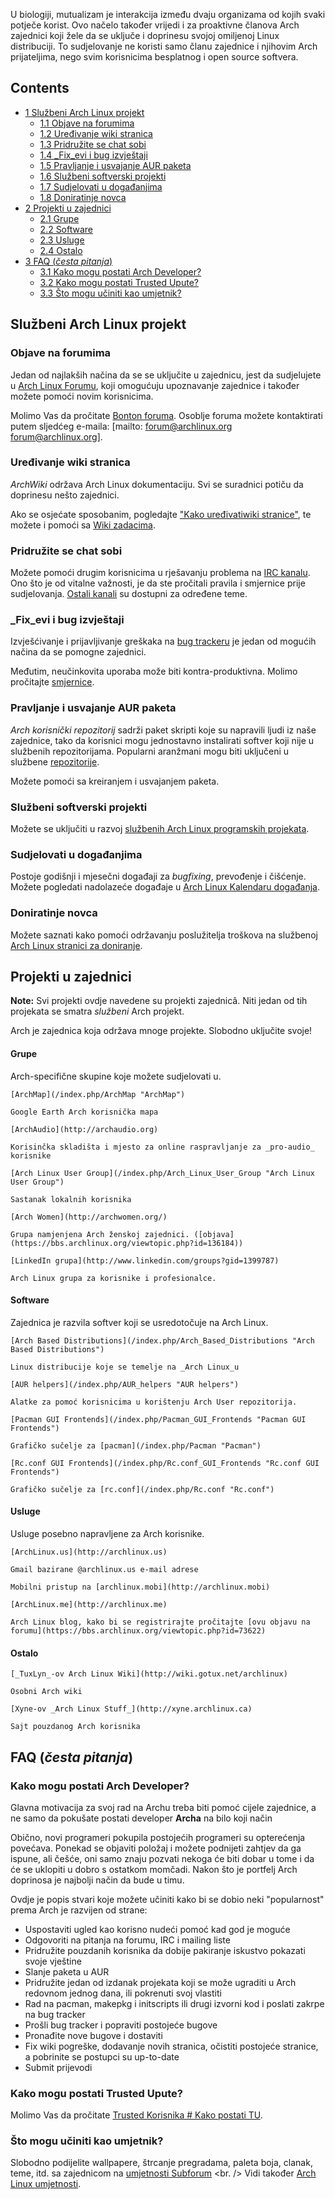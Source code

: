 U biologiji, mutualizam je interakcija između dvaju organizama od kojih svaki potječe korist. Ovo načelo također vrijedi i za proaktivne članova Arch zajednici koji žele da se uključe i doprinesu svojoj omiljenoj Linux distribuciji. To sudjelovanje ne koristi samo članu zajednice i njihovim Arch prijateljima, nego svim korisnicima besplatnog i open source softvera.

## Contents

*   [1 Službeni Arch Linux projekt](#Slu.C5.BEbeni_Arch_Linux_projekt)
    *   [1.1 Objave na forumima](#Objave_na_forumima)
    *   [1.2 Uređivanje wiki stranica](#Ure.C4.91ivanje_wiki_stranica)
    *   [1.3 Pridružite se chat sobi](#Pridru.C5.BEite_se_chat_sobi)
    *   [1.4 _Fix_evi i bug izvještaji](#Fixevi_i_bug_izvje.C5.A1taji)
    *   [1.5 Pravljanje i usvajanje AUR paketa](#Pravljanje_i_usvajanje_AUR_paketa)
    *   [1.6 Službeni softverski projekti](#Slu.C5.BEbeni_softverski_projekti)
    *   [1.7 Sudjelovati u događanjima](#Sudjelovati_u_doga.C4.91anjima)
    *   [1.8 Doniratinje novca](#Doniratinje_novca)
*   [2 Projekti u zajednici](#Projekti_u_zajednici)
    *   [2.1 Grupe](#Grupe)
    *   [2.2 Software](#Software)
    *   [2.3 Usluge](#Usluge)
    *   [2.4 Ostalo](#Ostalo)
*   [3 FAQ (_česta pitanja_)](#FAQ_.28.C4.8Desta_pitanja.29)
    *   [3.1 Kako mogu postati Arch Developer?](#Kako_mogu_postati_Arch_Developer.3F)
    *   [3.2 Kako mogu postati Trusted Upute?](#Kako_mogu_postati_Trusted_Upute.3F)
    *   [3.3 Što mogu učiniti kao umjetnik?](#.C5.A0to_mogu_u.C4.8Diniti_kao_umjetnik.3F)

## Službeni Arch Linux projekt

### Objave na forumima

Jedan od najlakših načina da se se uključite u zajednicu, jest da sudjelujete u [Arch Linux Forumu](https://bbs.archlinux.org/~~V), koji omogućuju upoznavanje zajednice i također možete pomoći novim korisnicima.

Molimo Vas da pročitate [Bonton foruma](/index.php?title=Forum_Etiquette_(Hrvatski)&action=edit&redlink=1 "Forum Etiquette (Hrvatski) (page does not exist)"). Osoblje foruma možete kontaktirati putem sljedćeg e-maila: [mailto: forum@archlinux.org forum@archlinux.org].

### Uređivanje wiki stranica

_ArchWiki_ održava Arch Linux dokumentaciju. Svi se suradnici potiču da doprinesu nešto zajednici.

Ako se osjećate sposobanim, pogledajte ["Kako uređivati ​​wiki stranice"](/index.php?title=Help:Editing_(Hrvatski)&action=edit&redlink=1 "Help:Editing (Hrvatski) (page does not exist)"), te možete i pomoći sa [Wiki zadacima](/index.php?title=ArchWiki:Tasks_(Hrvatski)&action=edit&redlink=1 "ArchWiki:Tasks (Hrvatski) (page does not exist)").

### Pridružite se chat sobi

Možete pomoći drugim korisnicima u rješavanju problema na [IRC kanalu](/index.php?title=IRC_Channel_(Hrvatski)&action=edit&redlink=1 "IRC Channel (Hrvatski) (page does not exist)"). Ono što je od vitalne važnosti, je da ste pročitali pravila i smjernice prije sudjelovanja. [Ostali kanali](/index.php?title=IRC_Channels_(Hrvatski)&action=edit&redlink=1 "IRC Channels (Hrvatski) (page does not exist)") su dostupni za određene teme.

### _Fix_evi i bug izvještaji

Izvješćivanje i prijavljivanje greškaka na [bug trackeru](https://bugs.archlinux.org/) je jedan od mogućih načina da se pomogne zajednici.

Međutim, neučinkovita uporaba može biti kontra-produktivna. Molimo pročitajte [smjernice](/index.php?title=Reporting_Bug_Guidelines_(Hrvatski)&action=edit&redlink=1 "Reporting Bug Guidelines (Hrvatski) (page does not exist)").

### Pravljanje i usvajanje AUR paketa

_Arch korisnički repozitorij_ sadrži paket skripti koje su napravili ljudi iz naše zajednice, tako da korisnici mogu jednostavno instalirati softver koji nije u službenih repozitorijama. Popularni aranžmani mogu biti uključeni u službene [repozitorije](/index.php/Community "Community").

Možete pomoći sa kreiranjem i usvajanjem paketa.

### Službeni softverski projekti

Možete se uključiti u razvoj [službenih Arch Linux programskih projekata](https://projects.archlinux.org/).

### Sudjelovati u događanjima

Postoje godišnji i mjesečni događaji za _bugfixing_, prevođenje i čišćenje. Možete pogledati nadolazeće događaje u [Arch Linux Kalendaru događanja](/index.php/Arch_Linux_Event_Calendar "Arch Linux Event Calendar").

### Doniratinje novca

Možete saznati kako pomoći održavanju poslužitelja troškova na službenoj [Arch Linux stranici za doniranje](https://www.archlinux.org/donate/).

## Projekti u zajednici

**Note:** Svi projekti ovdje navedene su projekti zajednicâ. Niti jedan od tih projekata se smatra _službeni_ Arch projekt.

Arch je zajednica koja održava mnoge projekte. Slobodno uključite svoje!

#### Grupe

Arch-specifične skupine koje možete sudjelovati u.

	[ArchMap](/index.php/ArchMap "ArchMap")

	Google Earth Arch korisnička mapa

	[ArchAudio](http://archaudio.org)

	Korisinčka skladišta i mjesto za online raspravljanje za _pro-audio_ korisnike

	[Arch Linux User Group](/index.php/Arch_Linux_User_Group "Arch Linux User Group")

	Sastanak lokalnih korisnika

	[Arch Women](http://archwomen.org/)

	Grupa namjenjena Arch ženskoj zajednici. ([objava](https://bbs.archlinux.org/viewtopic.php?id=136184))

	[LinkedIn grupa](http://www.linkedin.com/groups?gid=1399787)

	Arch Linux grupa za korisnike i profesionalce.

#### Software

Zajednica je razvila softver koji se usredotočuje na Arch Linux.

	[Arch Based Distributions](/index.php/Arch_Based_Distributions "Arch Based Distributions")

	Linux distribucije koje se temelje na _Arch Linux_u

	[AUR helpers](/index.php/AUR_helpers "AUR helpers")

	Alatke za pomoć korisnicima u korištenju Arch User repozitorija.

	[Pacman GUI Frontends](/index.php/Pacman_GUI_Frontends "Pacman GUI Frontends")

	Grafičko sučelje za [pacman](/index.php/Pacman "Pacman")

	[Rc.conf GUI Frontends](/index.php/Rc.conf_GUI_Frontends "Rc.conf GUI Frontends")

	Grafičko sučelje za [rc.conf](/index.php/Rc.conf "Rc.conf")

#### Usluge

Usluge posebno napravljene za Arch korisnike.

	[ArchLinux.us](http://archlinux.us)

	Gmail bazirane @archlinux.us e-mail adrese

	Mobilni pristup na [archlinux.mobi](http://archlinux.mobi)

	[ArchLinux.me](http://archlinux.me)

	Arch Linux blog, kako bi se registrirajte pročitajte [ovu objavu na forumu](https://bbs.archlinux.org/viewtopic.php?id=73622)

#### Ostalo

	[_TuxLyn_-ov Arch Linux Wiki](http://wiki.gotux.net/archlinux)

	Osobni Arch wiki

	[Xyne-ov _Arch Linux Stuff_](http://xyne.archlinux.ca)

	Sajt pouzdanog Arch korisnika

## FAQ (_česta pitanja_)

### Kako mogu postati Arch Developer?

Glavna motivacija za svoj rad na Archu treba biti pomoć cijele zajednice, a ne samo da pokušate postati developer **Archa** na bilo koji način

Obično, novi programeri pokupila postojećih programeri su opterećenja povećava. Ponekad se objaviti položaj i možete podnijeti zahtjev da ga ispune, ali češće, oni samo znaju pozvati nekoga će biti dobar u tome i da će se uklopiti u dobro s ostatkom momčadi. Nakon što je portfelj Arch doprinosa je najbolji način da bude u timu.

Ovdje je popis stvari koje možete učiniti kako bi se dobio neki "popularnost" prema Arch je razvijen od strane:

*   Uspostaviti ugled kao korisno nudeći pomoć kad god je moguće
*   Odgovoriti na pitanja na forumu, IRC i mailing liste
*   Pridružite pouzdanih korisnika da dobije pakiranje iskustvo pokazati svoje vještine
*   Slanje paketa u AUR
*   Pridružite jedan od izdanak projekata koji se može ugraditi u Arch redovnom jednog dana, ili pokrenuti svoj vlastiti
*   Rad na pacman, makepkg i initscripts ili drugi izvorni kod i poslati zakrpe na bug tracker
*   Prošli bug tracker i popraviti postojeće bugove
*   Pronađite nove bugove i dostaviti
*   Fix wiki pogreške, dodavanje novih stranica, očistiti postojeće stranice, a pobrinite se postupci su up-to-date
*   Submit prijevodi

### Kako mogu postati Trusted Upute?

Molimo Vas da pročitate [Trusted Korisnika # Kako postati TU](/index.php?title=Trusted_Korisnika&action=edit&redlink=1 "Trusted Korisnika (page does not exist)").

### Što mogu učiniti kao umjetnik?

Slobodno podijelite wallpapere, štrcanje pregradama, paleta boja, clanak, teme, itd. sa zajednicom na [umjetnosti Subforum](https://bbs.archlinux.org/viewforum.php?id=47~~HEAD=pobj) <br. /> Vidi također [Arch Linux umjetnosti](https://www.archlinux.org/art/).